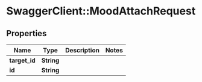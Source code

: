# SwaggerClient::MoodAttachRequest

## Properties
Name | Type | Description | Notes
------------ | ------------- | ------------- | -------------
**target_id** | **String** |  | 
**id** | **String** |  | 


